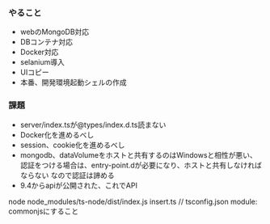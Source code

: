### やること

- webのMongoDB対応
- DBコンテナ対応
- Docker対応
- selanium導入
- UIコピー
- 本番、開発環境起動シェルの作成


### 課題

- server/index.tsが@types/index.d.ts読まない
- Docker化を進めるべし
- session、cookie化を進めるべし
- mongodb、dataVolumeをホストと共有するのはWindowsと相性が悪い、
    認証をつける場合は、entry-point.dが必要になり、ホストと共有しなければならない
    なので認証は諦める
- 9.4からapiが公開された、これでAPI

node node_modules/ts-node/dist/index.js insert.ts // tsconfig.json module: commonjsにすること
